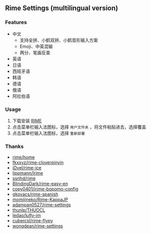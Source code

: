 ## Rime Settings (multilingual version)

### Features

- 中文
  - 支持全拼、小鹤双拼、小鹤音形输入方案
  - Emoji、中英混输
  - 两分、笔画反查
- 英语
- 日语
- 西班牙语
- 韩语
- 德语
- 俄语
- 阿拉伯语

### Usage

1. 下载安装 [RIME](https://rime.im/)
2. 点击菜单栏输入法图标，选择 `用户文件夹` ，将文件粘贴进去，选择覆盖
3. 点击菜单栏输入法图标，选择 `重新部署`

### Thanks

- [rime/home](https://github.com/rime/home)
- [fkxxyz/rime-cloverpinyin](https://github.com/fkxxyz/rime-cloverpinyin)
- [iDvel/rime-ice](https://github.com/iDvel/rime-ice)
- [lippmann/lrime](https://github.com/lippmann/lrime)
- [ssnhd/rime](https://github.com/ssnhd/rime)
- [BlindingDark/rime-easy-en](https://github.com/BlindingDark/rime-easy-en)
- [copy0401/irime-bopomo-config](https://github.com/copy0401/irime-bopomo-config)
- [gkovacs/rime-spanish](https://github.com/gkovacs/rime-spanish)
- [momijineko/Rime-KappaJP](https://github.com/momijineko/Rime-KappaJP)
- [adampan0527/rime-settings](https://github.com/adampan0527/rime-settings)
- [thunlp/THUOCL](https://github.com/thunlp/THUOCL)
- [ledao/lufly-im](https://github.com/ledao/lufly-im)
- [cubercsl/rime-flypy](https://github.com/cubercsl/rime-flypy)
- [wongdean/rime-settings](https://github.com/wongdean/rime-settings)
